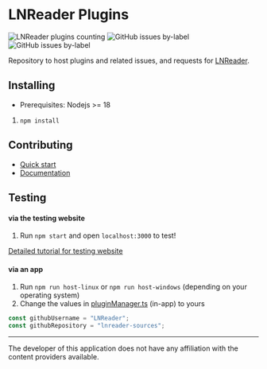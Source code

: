 # LNReader Plugins

<p>
<img alt="LNReader plugins counting" src="https://raw.githubusercontent.com/LNReader/lnreader-sources/plugins/v2.1.0/total.svg">
<img alt="GitHub issues by-label"  src="https://img.shields.io/github/issues/lnreader/lnreader-sources/Source%20Request?color=success&label=source%20requests">
<img  alt="GitHub issues by-label"  src="https://img.shields.io/github/issues/lnreader/lnreader-sources/Bug?color=red&label=bugs">
</p>

Repository to host plugins and related issues, and requests for
[LNReader](https://github.com/LNReader/lnreader).

## Installing

-   Prerequisites: Nodejs >= 18

1. `npm install`

## Contributing

-   [Quick start](./docs/quickstart.md)
-   [Documentation](./docs/docs.md)

## Testing

#### via the testing website

1. Run `npm start` and open `localhost:3000` to test!

[Detailed tutorial for testing website](./docs/website-tutorial.md)

#### via an app

1. Run `npm run host-linux` or `npm run host-windows` (depending on your operating system)
2. Change the values in [pluginManager.ts](https://github.com/LNReader/lnreader/blob/master/src/plugins/pluginManager.ts) (in-app) to yours 

```ts
const githubUsername = "LNReader";
const githubRepository = "lnreader-sources";
```

---

The developer of this application does not have any affiliation with the content providers available.
